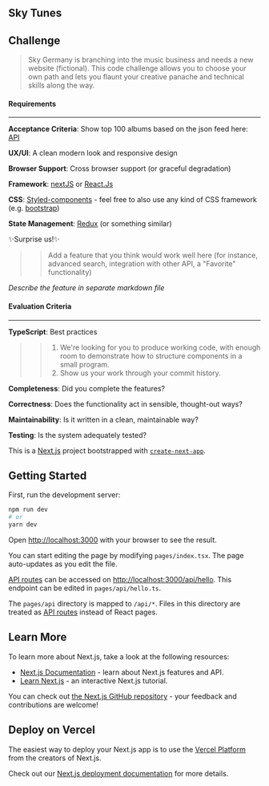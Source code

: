 ## Sky Tunes

## Challenge

> Sky Germany is branching into the music business and needs a new website (fictional).
> This code challenge allows you to choose your own path and lets you flaunt your creative panache and technical skills along the way.

#### Requirements

---

**Acceptance Criteria**: Show top 100 albums based on the json feed here: [API](https://itunes.apple.com/us/rss/topalbums/limit=100/json)

**UX/UI**: A clean modern look and responsive design

**Browser Support**: Cross browser support (or graceful degradation)

**Framework**: [nextJS](https://nextjs.org/docs/getting-started) or [React.Js](https://reactjs.org/docs/getting-started.html)

**CSS**: [Styled-components](https://styled-components.com/docs) - feel free to also use any kind of CSS framework (e.g. [bootstrap](https://getbootstrap.com/docs/5.0/getting-started/introduction/))

**State Management**: [Redux](https://redux.js.org/usage/usage-with-typescript) (or something similar)

✨Surprise us!✨

> > Add a feature that you think would work well here (for instance, advanced search, integration with other API, a "Favorite" functionality)

_Describe the feature in separate markdown file_

#### Evaluation Criteria

---

**TypeScript**: Best practices

> > 1. We're looking for you to produce working code, with enough room to demonstrate how to structure components in a small program.
> > 1. Show us your work through your commit history.

**Completeness**: Did you complete the features?

**Correctness**: Does the functionality act in sensible, thought-out ways?

**Maintainability**: Is it written in a clean, maintainable way?

**Testing**: Is the system adequately tested?

This is a [Next.js](https://nextjs.org/) project bootstrapped with [`create-next-app`](https://github.com/vercel/next.js/tree/canary/packages/create-next-app).

## Getting Started

First, run the development server:

```bash
npm run dev
# or
yarn dev
```

Open [http://localhost:3000](http://localhost:3000) with your browser to see the result.

You can start editing the page by modifying `pages/index.tsx`. The page auto-updates as you edit the file.

[API routes](https://nextjs.org/docs/api-routes/introduction) can be accessed on [http://localhost:3000/api/hello](http://localhost:3000/api/hello). This endpoint can be edited in `pages/api/hello.ts`.

The `pages/api` directory is mapped to `/api/*`. Files in this directory are treated as [API routes](https://nextjs.org/docs/api-routes/introduction) instead of React pages.

## Learn More

To learn more about Next.js, take a look at the following resources:

- [Next.js Documentation](https://nextjs.org/docs) - learn about Next.js features and API.
- [Learn Next.js](https://nextjs.org/learn) - an interactive Next.js tutorial.

You can check out [the Next.js GitHub repository](https://github.com/vercel/next.js/) - your feedback and contributions are welcome!

## Deploy on Vercel

The easiest way to deploy your Next.js app is to use the [Vercel Platform](https://vercel.com/new?utm_medium=default-template&filter=next.js&utm_source=create-next-app&utm_campaign=create-next-app-readme) from the creators of Next.js.

Check out our [Next.js deployment documentation](https://nextjs.org/docs/deployment) for more details.

